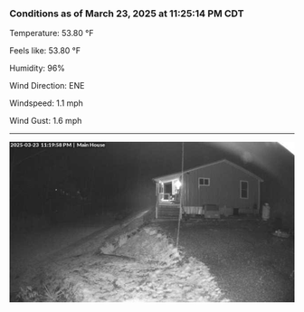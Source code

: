 ### Conditions as of March 23, 2025 at 11:25:14 PM CDT 

Temperature: 53.80 &deg;F

Feels like: 53.80 &deg;F

Humidity: 96%

Wind Direction: ENE

Windspeed: 1.1 mph

Wind Gust: 1.6 mph

---

<img src="./images/latest.jpeg"/>


